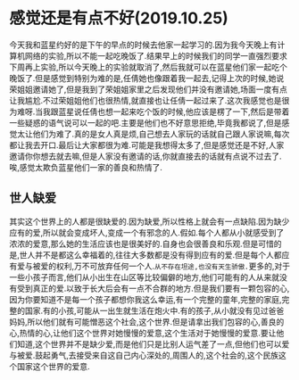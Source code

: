 # 感觉还是有点不好(2019.10.25)

今天我和蓝星约好的是下午的早点的时候去他家一起学习的.因为我今天晚上有计算机网络的实验,所以不能一起吃晚饭了.结果早上的时候我们的同学一直强烈要求下周再上实验,所以今天晚上的实验就取消了,然后我就可以在蓝星他们家一起吃个晚饭了.但是感觉到特别为难的是,任倩她也像跟着我一起去,记得上次的时候,她说荣姐姐邀请她了,但是我到了荣姐姐家里之后发现他们并没有邀请她,场面一度有点让我尴尬.不过荣姐姐他们也很热情,就直接也让任倩一起过来了.这次我感觉也是很为难呀.当我跟蓝星说任倩也想一起来吃个饭的时候,他应该是楞了一下,然后是带着一些疑惑的语气说可以一起的吧.主要是他们也不好意思拒绝,毕竟我都说了,但是感觉太让他们为难了.真的是女人真是烦,自己想去人家玩的话就自己跟人家说嘛,每次都让我去开口.最后让大家都很为难.可能是我想得太多了,但是感觉还是不好,人家邀请你你想去就去嘛,但是人家没有邀请的话,你就直接去的话就有点说不过去了.唉,感觉太欺负蓝星他们一家的善良和热情了.

## 世人缺爱

其实这个世界上的人都是很缺爱的.因为缺爱,所以性格上就会有一点缺陷.因为缺少应有的爱,所以就会变成坏人,变成一个有邪念的人.假如.每个人都从小就感受到了浓浓的爱意,那么她的生活应该也是很美好的.自身也会很善良和乐观.但是可惜的是,世人并不是都这么幸福着的,往往大多数都是没有得到应有的爱.但是每个人都应有爱与被爱的权利,万不可放弃任何一个人.`从不存在坦途,也没有天生骄傲.`更多的,对于一些小孩子而言,他们从小出生在山区等比较偏僻的地方,他们可能有的人从来就没有受到真正的爱.以致于长大后会有一点不合群的地方.但是我们要有一颗包容的心,因为你要知道不是每一个孩子都想你我这么幸运,有一个完整的童年,完整的家庭,完整的国家.有的小孩,可能从一出生就生活在炮火中.有的孩子,从小就没有见过爸爸妈妈,所以他们就有可能憎恶这个社会,这个世界.但是请拿出我们包容的心,善良的心,热情的心,让他们这个世界对她慢慢的爱意,这个生活对于她慢慢的爱意.要让他们知道,这个世界并不是缺少爱,而是他们只是比别人运气差了一点,但他们也可以爱与被爱.鼓起勇气,去接受来自这自己内心深处的,周围人的,这个社会的,这个民族这个国家这个世界的爱意.
